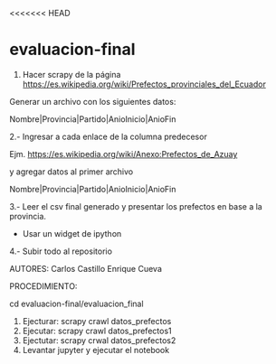 <<<<<<< HEAD
# evaluacion-final

1. Hacer scrapy de la página https://es.wikipedia.org/wiki/Prefectos_provinciales_del_Ecuador

Generar un archivo con los siguientes datos:

Nombre|Provincia|Partido|AnioInicio|AnioFin

2.- Ingresar a cada enlace de la columna predecesor

Ejm.
https://es.wikipedia.org/wiki/Anexo:Prefectos_de_Azuay

y agregar datos al primer archivo

Nombre|Provincia|Partido|AnioInicio|AnioFin

3.- Leer el csv final generado y presentar los prefectos en base a la provincia.
- Usar un widget de ipython

4.- Subir todo al repositorio


AUTORES:
	Carlos Castillo
	Enrique Cueva

PROCEDIMIENTO:

cd evaluacion-final/evaluacion_final

1. Ejecturar: 
	scrapy crawl datos_prefectos
2. Ejecutar:
	scrapy crawl datos_prefectos1
3. Ejectutar:
	scrapy crwal datos_prefectos2
4. Levantar jupyter y ejecutar el notebook


